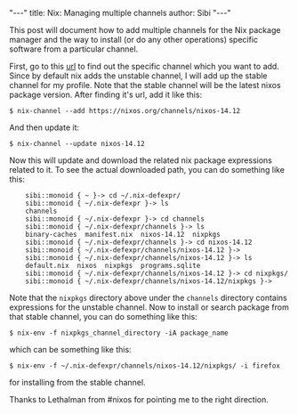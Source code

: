 "---"
title: Nix: Managing multiple channels
author: Sibi
"---"

This post will document how to add multiple channels for the Nix
package manager and the way to install (or do any other operations)
specific software from a particular channel.

First, go to this [url](https://nixos.org/channels/) to find out the
specific channel which you want to add. Since by default nix adds the
unstable channel, I will add up the stable channel for my profile.
Note that the stable channel will be the latest nixos package version.
After finding it's url, add it like this:

`$ nix-channel --add https://nixos.org/channels/nixos-14.12`

And then update it:

`$ nix-channel --update nixos-14.12`

Now this will update and download the related nix package expressions
related to it. To see the actual downloaded path, you can do something
like this:

        sibi::monoid { ~ }-> cd ~/.nix-defexpr/        
        sibi::monoid { ~/.nix-defexpr }-> ls
        channels
        sibi::monoid { ~/.nix-defexpr }-> cd channels
        sibi::monoid { ~/.nix-defexpr/channels }-> ls
        binary-caches  manifest.nix  nixos-14.12  nixpkgs
        sibi::monoid { ~/.nix-defexpr/channels }-> cd nixos-14.12
        sibi::monoid { ~/.nix-defexpr/channels/nixos-14.12 }->
        sibi::monoid { ~/.nix-defexpr/channels/nixos-14.12 }-> ls
        default.nix  nixos  nixpkgs  programs.sqlite
        sibi::monoid { ~/.nix-defexpr/channels/nixos-14.12 }-> cd nixpkgs/
        sibi::monoid { ~/.nix-defexpr/channels/nixos-14.12/nixpkgs }->

Note that the `nixpkgs` directory above under the `channels` directory
contains expressions for the unstable channel. Now to install or
search package from that stable channel, you can do something like this:

`$ nix-env -f nixpkgs_channel_directory -iA package_name`     

which can be something like this:

`$ nix-env -f ~/.nix-defexpr/channels/nixos-14.12/nixpkgs/ -i firefox`

for installing from the stable channel.

Thanks to Lethalman from #nixos for pointing me to the right direction.
